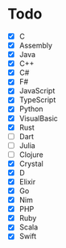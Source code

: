 # Todo
- [X] C
- [X] Assembly
- [X] Java
- [X] C++
- [X] C#
- [X] F#
- [X] JavaScript
- [X] TypeScript
- [X] Python
- [X] VisualBasic
- [X] Rust
- [ ] Dart
- [ ] Julia
- [ ] Clojure
- [X] Crystal
- [X] D
- [X] Elixir
- [X] Go
- [X] Nim
- [X] PHP
- [X] Ruby
- [X] Scala
- [X] Swift